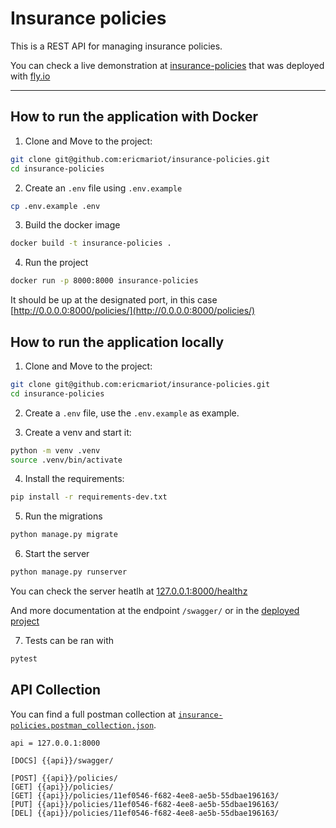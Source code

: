 # Insurance policies

This is a REST API for managing insurance policies.

You can check a live demonstration at [insurance-policies](https://insurance-policies.fly.dev/policies/) that was deployed with [fly.io](https://fly.io/)

---

## How to run the application with Docker

1. Clone and Move to the project:
```bash
git clone git@github.com:ericmariot/insurance-policies.git
cd insurance-policies
```

2. Create an `.env` file using `.env.example`
```bash
cp .env.example .env
```

3. Build the docker image
```bash
docker build -t insurance-policies . 
```

4. Run the project
```bash
docker run -p 8000:8000 insurance-policies
```

It should be up at the designated port, in this case [http://0.0.0.0:8000/policies/](http://0.0.0.0:8000/policies/)

## How to run the application locally

1. Clone and Move to the project:
```bash
git clone git@github.com:ericmariot/insurance-policies.git
cd insurance-policies
```

2. Create a `.env` file, use the `.env.example` as example.

3. Create a venv and start it:
```bash
python -m venv .venv
source .venv/bin/activate
```

4. Install the requirements:
```bash
pip install -r requirements-dev.txt
```

5. Run the migrations
```bash
python manage.py migrate
```


6. Start the server
```bash
python manage.py runserver
```

You can check the server heatlh at [127.0.0.1:8000/healthz](127.0.0.1:8000/healthz)

And more documentation at the endpoint `/swagger/` or in the [deployed project](https://insurance-policies.fly.dev/swagger/)

7. Tests can be ran with
```bash
pytest
```

## API Collection

You can find a full postman collection at [`insurance-policies.postman_collection.json`](https://github.com/ericmariot/insurance-policies/blob/main/insurance-policies.postman_collection.json).

```
api = 127.0.0.1:8000

[DOCS] {{api}}/swagger/

[POST] {{api}}/policies/
[GET] {{api}}/policies/
[GET] {{api}}/policies/11ef0546-f682-4ee8-ae5b-55dbae196163/
[PUT] {{api}}/policies/11ef0546-f682-4ee8-ae5b-55dbae196163/
[DEL] {{api}}/policies/11ef0546-f682-4ee8-ae5b-55dbae196163/
```
